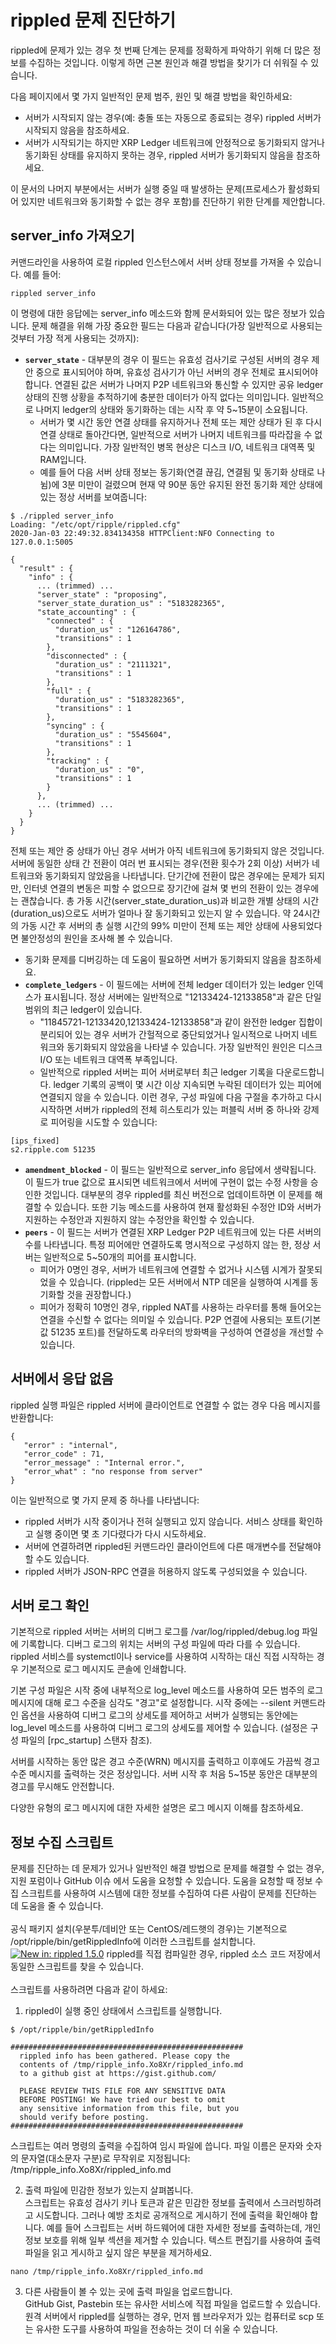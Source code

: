 # rippled 문제 진단하기

rippled에 문제가 있는 경우 첫 번째 단계는 문제를 정확하게 파악하기 위해 더 많은 정보를 수집하는 것입니다. 이렇게 하면 근본 원인과 해결 방법을 찾기가 더 쉬워질 수 있습니다.

다음 페이지에서 몇 가지 일반적인 문제 범주, 원인 및 해결 방법을 확인하세요:

* 서버가 시작되지 않는 경우(예: 충돌 또는 자동으로 종료되는 경우) rippled 서버가 시작되지 않음을 참조하세요.
* 서버가 시작되기는 하지만 XRP Ledger 네트워크에 안정적으로 동기화되지 않거나 동기화된 상태를 유지하지 못하는 경우, rippled 서버가 동기화되지 않음을 참조하세요.

이 문서의 나머지 부분에서는 서버가 실행 중일 때 발생하는 문제(프로세스가 활성화되어 있지만 네트워크와 동기화할 수 없는 경우 포함)를 진단하기 위한 단계를 제안합니다.

## server\_info 가져오기

커맨드라인을 사용하여 로컬 rippled 인스턴스에서 서버 상태 정보를 가져올 수 있습니다. 예를 들어:

```
rippled server_info
```

이 명령에 대한 응답에는 server\_info 메소드와 함께 문서화되어 있는 많은 정보가 있습니다. 문제 해결을 위해 가장 중요한 필드는 다음과 같습니다(가장 일반적으로 사용되는 것부터 가장 적게 사용되는 것까지):

* **`server_state`** - 대부분의 경우 이 필드는 유효성 검사기로 구성된 서버의 경우 제안 중으로 표시되어야 하며, 유효성 검사기가 아닌 서버의 경우 전체로 표시되어야 합니다. 연결된 값은 서버가 나머지 P2P 네트워크와 통신할 수 있지만 공유 ledger 상태의 진행 상황을 추적하기에 충분한 데이터가 아직 없다는 의미입니다. 일반적으로 나머지 ledger의 상태와 동기화하는 데는 시작 후 약 5\~15분이 소요됩니다.
  * 서버가 몇 시간 동안 연결 상태를 유지하거나 전체 또는 제안 상태가 된 후 다시 연결 상태로 돌아간다면, 일반적으로 서버가 나머지 네트워크를 따라잡을 수 없다는 의미입니다. 가장 일반적인 병목 현상은 디스크 I/O, 네트워크 대역폭 및 RAM입니다.
  * 예를 들어 다음 서버 상태 정보는 동기화(연결 끊김, 연결됨 및 동기화 상태로 나뉨)에 3분 미만이 걸렸으며 현재 약 90분 동안 유지된 완전 동기화 제안 상태에 있는 정상 서버를 보여줍니다:

```
$ ./rippled server_info
Loading: "/etc/opt/ripple/rippled.cfg"
2020-Jan-03 22:49:32.834134358 HTTPClient:NFO Connecting to 127.0.0.1:5005

{
  "result" : {
    "info" : {
      ... (trimmed) ...
      "server_state" : "proposing",
      "server_state_duration_us" : "5183282365",
      "state_accounting" : {
        "connected" : {
          "duration_us" : "126164786",
          "transitions" : 1
        },
        "disconnected" : {
          "duration_us" : "2111321",
          "transitions" : 1
        },
        "full" : {
          "duration_us" : "5183282365",
          "transitions" : 1
        },
        "syncing" : {
          "duration_us" : "5545604",
          "transitions" : 1
        },
        "tracking" : {
          "duration_us" : "0",
          "transitions" : 1
        }
      },
      ... (trimmed) ...
    }
  }
}
```

전체 또는 제안 중 상태가 아닌 경우 서버가 아직 네트워크에 동기화되지 않은 것입니다. 서버에 동일한 상태 간 전환이 여러 번 표시되는 경우(전환 횟수가 2회 이상) 서버가 네트워크와 동기화되지 않았음을 나타냅니다. 단기간에 전환이 많은 경우에는 문제가 되지만, 인터넷 연결의 변동은 피할 수 없으므로 장기간에 걸쳐 몇 번의 전환이 있는 경우에는 괜찮습니다. 총 가동 시간(server\_state\_duration\_us)과 비교한 개별 상태의 시간(duration\_us)으로도 서버가 얼마나 잘 동기화되고 있는지 알 수 있습니다. 약 24시간의 가동 시간 후 서버의 총 실행 시간의 99% 미만이 전체 또는 제안 상태에 사용되었다면 불안정성의 원인을 조사해 볼 수 있습니다.

* 동기화 문제를 디버깅하는 데 도움이 필요하면 서버가 동기화되지 않음을 참조하세요.
* **`complete_ledgers`** - 이 필드에는 서버에 전체 ledger 데이터가 있는 ledger 인덱스가 표시됩니다. 정상 서버에는 일반적으로 "12133424-12133858"과 같은 단일 범위의 최근 ledger이 있습니다.
  * "11845721-12133420,12133424-12133858"과 같이 완전한 ledger 집합이 분리되어 있는 경우 서버가 간헐적으로 중단되었거나 일시적으로 나머지 네트워크와 동기화되지 않았음을 나타낼 수 있습니다. 가장 일반적인 원인은 디스크 I/O 또는 네트워크 대역폭 부족입니다.
  * 일반적으로 rippled 서버는 피어 서버로부터 최근 ledger 기록을 다운로드합니다. ledger 기록의 공백이 몇 시간 이상 지속되면 누락된 데이터가 있는 피어에 연결되지 않을 수 있습니다. 이런 경우, 구성 파일에 다음 구절을 추가하고 다시 시작하면 서버가 rippled의 전체 히스토리가 있는 퍼블릭 서버 중 하나와 강제로 피어링을 시도할 수 있습니다:

```
[ips_fixed]
s2.ripple.com 51235
```

* **`amendment_blocked`** - 이 필드는 일반적으로 server\_info 응답에서 생략됩니다. 이 필드가 true 값으로 표시되면 네트워크에서 서버에 구현이 없는 수정 사항을 승인한 것입니다. 대부분의 경우 rippled를 최신 버전으로 업데이트하면 이 문제를 해결할 수 있습니다. 또한 기능 메소드를 사용하여 현재 활성화된 수정안 ID와 서버가 지원하는 수정안과 지원하지 않는 수정안을 확인할 수 있습니다.
* **`peers`** - 이 필드는 서버가 연결된 XRP Ledger P2P 네트워크에 있는 다른 서버의 수를 나타냅니다. 특정 피어에만 연결하도록 명시적으로 구성하지 않는 한, 정상 서버는 일반적으로 5\~50개의 피어를 표시합니다.
  * 피어가 0명인 경우, 서버가 네트워크에 연결할 수 없거나 시스템 시계가 잘못되었을 수 있습니다. (rippled는 모든 서버에서 NTP 데몬을 실행하여 시계를 동기화할 것을 권장합니다.)
  * 피어가 정확히 10명인 경우, rippled NAT를 사용하는 라우터를 통해 들어오는 연결을 수신할 수 없다는 의미일 수 있습니다. P2P 연결에 사용되는 포트(기본값 51235 포트)를 전달하도록 라우터의 방화벽을 구성하여 연결성을 개선할 수 있습니다.

## 서버에서 응답 없음

rippled 실행 파일은 rippled 서버에 클라이언트로 연결할 수 없는 경우 다음 메시지를 반환합니다:

```
{
   "error" : "internal",
   "error_code" : 71,
   "error_message" : "Internal error.",
   "error_what" : "no response from server"
}
```

이는 일반적으로 몇 가지 문제 중 하나를 나타냅니다:

* rippled 서버가 시작 중이거나 전혀 실행되고 있지 않습니다. 서비스 상태를 확인하고 실행 중이면 몇 초 기다렸다가 다시 시도하세요.
* 서버에 연결하려면 rippled된 커맨드라인 클라이언트에 다른 매개변수를 전달해야 할 수도 있습니다.
* rippled 서버가 JSON-RPC 연결을 허용하지 않도록 구성되었을 수 있습니다.

## 서버 로그 확인

기본적으로 rippled 서버는 서버의 디버그 로그를 /var/log/rippled/debug.log 파일에 기록합니다. 디버그 로그의 위치는 서버의 구성 파일에 따라 다를 수 있습니다. rippled 서비스를 systemctl이나 service를 사용하여 시작하는 대신 직접 시작하는 경우 기본적으로 로그 메시지도 콘솔에 인쇄합니다.

기본 구성 파일은 시작 중에 내부적으로 log\_level 메소드를 사용하여 모든 범주의 로그 메시지에 대해 로그 수준을 심각도 "경고"로 설정합니다. 시작 중에는 --silent 커맨드라인 옵션을 사용하여 디버그 로그의 상세도를 제어하고 서버가 실행되는 동안에는 log\_level 메소드를 사용하여 디버그 로그의 상세도를 제어할 수 있습니다. (설정은 구성 파일의 \[rpc\_startup] 스탠자 참조).

서버를 시작하는 동안 많은 경고 수준(WRN) 메시지를 출력하고 이후에도 가끔씩 경고 수준 메시지를 출력하는 것은 정상입니다. 서버 시작 후 처음 5\~15분 동안은 대부분의 경고를 무시해도 안전합니다.

다양한 유형의 로그 메시지에 대한 자세한 설명은 로그 메시지 이해를 참조하세요.

## 정보 수집 스크립트

문제를 진단하는 데 문제가 있거나 일반적인 해결 방법으로 문제를 해결할 수 없는 경우, 지원 포럼이나 GitHub 이슈 에서 도움을 요청할 수 있습니다. 도움을 요청할 때 정보 수집 스크립트를 사용하여 시스템에 대한 정보를 수집하여 다른 사람이 문제를 진단하는 데 도움을 줄 수 있습니다.\
\
공식 패키지 설치(우분투/데비안 또는 CentOS/레드햇의 경우)는 기본적으로 /opt/ripple/bin/getRippledInfo에 이러한 스크립트를 설치합니다. [![New in: rippled 1.5.0](https://img.shields.io/badge/New%20in-rippled%201.5.0-blue.svg)](https://github.com/ripple/rippled/releases/tag/1.5.0) rippled를 직접 컴파일한 경우, rippled 소스 코드 저장에서 동일한 스크립트를 찾을 수 있습니다.\
\
스크립트를 사용하려면 다음과 같이 하세요:

1. rippled이 실행 중인 상태에서 스크립트를 실행합니다.

```
$ /opt/ripple/bin/getRippledInfo

####################################################
  rippled info has been gathered. Please copy the
  contents of /tmp/ripple_info.Xo8Xr/rippled_info.md
  to a github gist at https://gist.github.com/

  PLEASE REVIEW THIS FILE FOR ANY SENSITIVE DATA
  BEFORE POSTING! We have tried our best to omit
  any sensitive information from this file, but you
  should verify before posting.
####################################################
```

스크립트는 여러 명령의 출력을 수집하여 임시 파일에 씁니다. 파일 이름은 문자와 숫자의 문자열(대소문자 구분)로 무작위로 지정됩니다: /tmp/ripple\_info.Xo8Xr/rippled\_info.md

2. 출력 파일에 민감한 정보가 있는지 살펴봅니다.\
   스크립트는 유효성 검사기 키나 토큰과 같은 민감한 정보를 출력에서 스크러빙하려고 시도합니다. 그러나 예방 조치로 공개적으로 게시하기 전에 출력을 확인해야 합니다. 예를 들어 스크립트는 서버 하드웨어에 대한 자세한 정보를 출력하는데, 개인정보 보호를 위해 일부 섹션을 제거할 수 있습니다. 텍스트 편집기를 사용하여 출력 파일을 읽고 게시하고 싶지 않은 부분을 제거하세요.

```
nano /tmp/ripple_info.Xo8Xr/rippled_info.md
```

3. 다른 사람들이 볼 수 있는 곳에 출력 파일을 업로드합니다.\
   GitHub Gist, Pastebin 또는 유사한 서비스에 직접 파일을 업로드할 수 있습니다. 원격 서버에서 rippled를 실행하는 경우, 먼저 웹 브라우저가 있는 컴퓨터로 scp 또는 유사한 도구를 사용하여 파일을 전송하는 것이 더 쉬울 수 있습니다.
